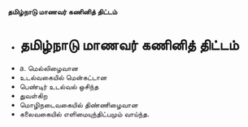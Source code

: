**தமிழ்நாடு மாணவர் கணினித் திட்டம்**
- # தமிழ்நாடு மாணவர் கணினித் திட்டம்
- a. மெல்லிழைவான
- உடல்வகையில் மென்கட்டான
- பெண்டிர் உடல்வல் ஒசிந்த
- துவள்கிற
- மொழிநடைவகையில் திண்ணிழைவான
- கலைவகையில் எளிமையுந்திட்பமும் வாய்ந்த.

